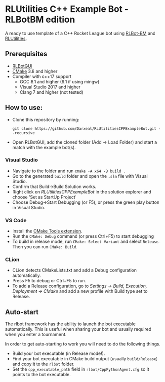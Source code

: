 # RLUtilities C++ Example Bot - RLBotBM edition

A ready to use template of a C++ Rocket League bot using [RLBot-BM](https://github.com/L0laapk3/RLBot-BM_Lib) and [RLUtilities](https://github.com/samuelpmish/RLUtilities/).

## Prerequisites
- [RLBotGUI](http://rlbot.org/)
- [CMake](https://cmake.org/download/) 3.8 and higher
- Compiler with c++17 support
  - GCC 8.1 and higher (9.1 if using mingw)
  - Visual Studio 2017 and higher
  - Clang 7 and higher (not tested)

## How to use:
- Clone this repository by running:

  `git clone https://github.com/Darxeal/RLUtilitiesCPPExampleBot.git --recursive`
- Open RLBotGUI, add the cloned folder (Add -> Load Folder) and start a match with the example bot(s).
### Visual Studio
- Navigate to the folder and run `cmake -A x64 -B build .`
- Go to the generated `build` folder and open the `.sln` file with Visual Studio.
- Confirm that Build->Build Solution works.
- Right click on _RLUtilitiesCPPExampleBot_ in the solution explorer and choose 'Set as StartUp Project'
- Choose Debug->Start Debugging (or F5), or press the green play button in Visual Studio.
### VS Code
- Install the [CMake Tools extension](https://marketplace.visualstudio.com/items?itemName=ms-vscode.cmake-tools).
- Run the `CMake: Debug` command (or press Ctrl+F5) to start debugging
- To build in release mode, run `CMake: Select Variant` and select `Release`. Then you can run `CMake: Build`.
### CLion
- CLion detects CMakeLists.txt and add a Debug configuration automatically.
- Press F5 to debug or Ctrl+F5 to run.
- To add a Release configuration, go to _Settings -> Build, Execution, Deployment -> CMake_ and add a new profile with Build type set to Release.
## Auto-start
The rlbot framework has the ability to launch the bot executable automatically. This is useful when sharing your bot and usually required when you enter a tournament.

In order to get auto-starting to work you will need to do the following things.
- Build your bot executable (in Release mode!).
- Find your bot executable in CMake build output (usually `build/Release`) and copy it to the `rlbot` folder.
- Set the `cpp_executable_path` field in `rlbot/CppPythonAgent.cfg` so it points to the bot executable.
